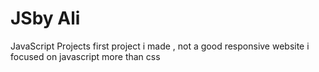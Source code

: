 # JSby Ali 
JavaScript Projects 
first project i made , not a good responsive website i focused on javascript more than css 
